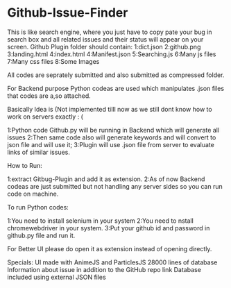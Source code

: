 # Github-Issue-Finder
This is like search engine, where you just have to copy pate your bug in search box and all related issues and their status will appear on your screen.
Github Plugin folder should contain:
1:dict.json
2:github.png
3:landing.html
4:index.html
4:Manifest.json
5:Searching.js
6:Many js files
7:Many css files
8:Some Images

All codes are seprately submitted and also submitted as compressed folder.

For Backend purpose Python codeas are used which manipulates .json files that codes are a,so attached.

Basically Idea is (Not implemented tilll now as we still dont know how to work on servers exactly : (

1:Python code Github.py will be running in Backend which will generate all issues
2:Then same code also will generate keywords and will convert to json file and will use it;
3:Plugin will use .json file from server to evaluate links of similar issues.

How to Run:

1:extract Gitbug-Plugin and add it as extension.
2:As of now Backend codeas are just submitted but not handling any server sides so you can run code on machine.


To run Python codes:

1:You need to install selenium in your system
2:You need to nstall chromewebdriver in your system.
3:Put your github id and password in github.py file and run it.

For Better UI please do open it as extension instead of opening directly.

Specials:
UI made with AnimeJS and ParticlesJS
28000 lines of database
Information about issue in addition to the GitHub repo link
Database included using external JSON files

